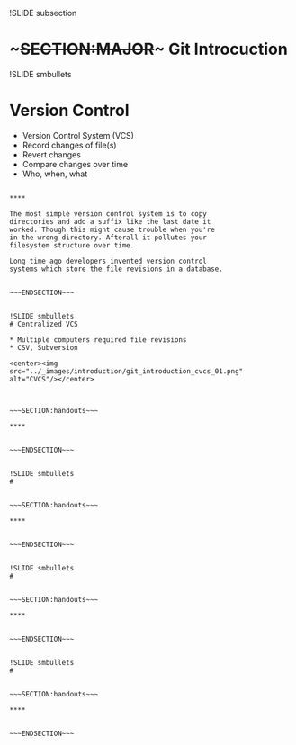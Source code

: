 !SLIDE subsection
# ~~~SECTION:MAJOR~~~ Git Introcuction

!SLIDE smbullets
# Version Control

* Version Control System (VCS)
* Record changes of file(s)
* Revert changes
* Compare changes over time
* Who, when, what

~~~SECTION:handouts~~~

****

The most simple version control system is to copy
directories and add a suffix like the last date it
worked. Though this might cause trouble when you're
in the wrong directory. Afterall it pollutes your
filesystem structure over time.

Long time ago developers invented version control
systems which store the file revisions in a database.


~~~ENDSECTION~~~


!SLIDE smbullets
# Centralized VCS

* Multiple computers required file revisions
* CSV, Subversion

<center><img src="../_images/introduction/git_introduction_cvcs_01.png" alt="CVCS"/></center>



~~~SECTION:handouts~~~

****


~~~ENDSECTION~~~


!SLIDE smbullets
# 


~~~SECTION:handouts~~~

****


~~~ENDSECTION~~~


!SLIDE smbullets
# 


~~~SECTION:handouts~~~

****


~~~ENDSECTION~~~


!SLIDE smbullets
# 


~~~SECTION:handouts~~~

****


~~~ENDSECTION~~~


